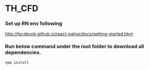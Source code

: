 # TH_CFD

### Set up RN env following 
http://facebook.github.io/react-native/docs/getting-started.html

### Run below command under the root folder to download all dependencies.
```bash
npm install
```